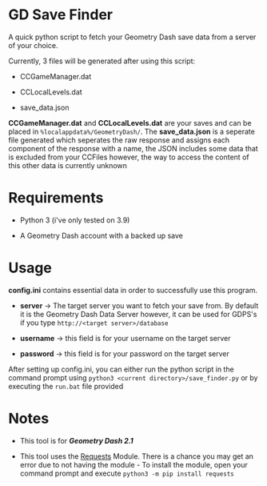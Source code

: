 # GD Save Finder

A quick python script to fetch your Geometry Dash save data from a server of your choice.   

Currently, 3 files will be generated after using this script:

- CCGameManager.dat

- CCLocalLevels.dat

- save_data.json

**CCGameManager.dat** and **CCLocalLevels.dat** are your saves and can be placed in `%localappdata%/GeometryDash/`. The **save_data.json** is a seperate file generated which seperates the raw response and assigns each component of the response with a name, the JSON includes some data that is excluded from your CCFiles however, the way to access the content of this other data is currently unknown

# Requirements

- Python 3 (i've only tested on 3.9)

- A Geometry Dash account with a backed up save

# Usage

**config.ini** contains essential data in order to successfully use this program.

- **server** -> The target server you want to fetch your save from. By default it is the Geometry Dash Data Server however, it can be used for GDPS's if you type `http://<target server>/database`

- **username** -> this field is for your username on the target server

- **password** -> this field is for your password on the target server

After setting up config.ini, you can either run the python script in the command prompt using `python3 <current directory>/save_finder.py` or by executing the `run.bat` file provided

# Notes

- This tool is for ***Geometry Dash 2.1***

- This tool uses the [Requests](https://pypi.org/project/requests/) Module. There is a chance you may get an error due to not having the module - To install the module, open your command prompt and execute `python3 -m pip install requests`


